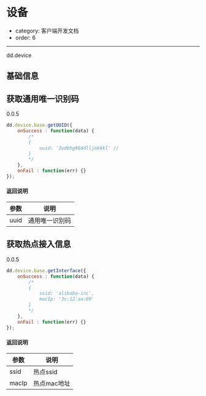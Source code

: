 # 设备
- category: 客户端开发文档
- order: 6---
dd.device

## 基础信息

## 获取通用唯一识别码

0.0.5

```javascript
dd.device.base.getUUID({
    onSuccess : function(data) {
        /*
        {
            uuid: '3udbhg98ddlljokkkl' //
        }
        */
    },
    onFail : function(err) {}
});
```

#### 返回说明

参数 | 说明
---- | -----
uuid | 通用唯一识别码

## 获取热点接入信息

0.0.5

```javascript
dd.device.base.getInterface({
    onSuccess : function(data) {
        /*
        {
            ssid: 'alibaba-inc',
            macIp: '3c:12:aa:09'
        }
        */
    },
    onFail : function(err) {}
});
```

#### 返回说明

参数 | 说明
---- | -----
ssid | 热点ssid
macIp | 热点mac地址

